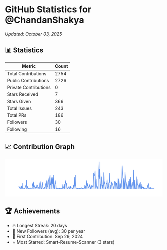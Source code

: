 # GitHub Statistics for @ChandanShakya
*Updated: October 03, 2025*

## 📊 Statistics
| Metric | Count |
|--------|--------|
| Total Contributions | 2754 |
| Public Contributions | 2726 |
| Private Contributions | 0 |
| Stars Received | 7 |
| Stars Given | 366 |
| Total Issues | 243 |
| Total PRs | 186 |
| Followers | 30 |
| Following | 16 |

## 📈 Contribution Graph

![Contribution Graph](./contribution_graph.png)

## 🏆 Achievements

- 🔥 Longest Streak: 20 days
- 👥 New Followers (avg): 30 per year
- 📅 First Contribution: Sep 29, 2024
- ⭐ Most Starred: Smart-Resume-Scanner (3 stars)
